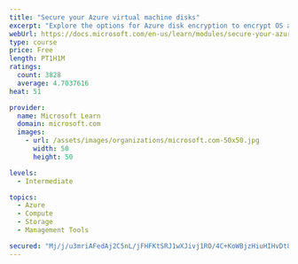 ```yaml
---
title: "Secure your Azure virtual machine disks"
excerpt: "Explore the options for Azure disk encryption to encrypt OS and data disks on existing and new virtual machines."
webUrl: https://docs.microsoft.com/en-us/learn/modules/secure-your-azure-virtual-machine-disks/
type: course
price: Free
length: PT1H1M
ratings:
  count: 3828
  average: 4.7037616
heat: 51

provider:
  name: Microsoft Learn
  domain: microsoft.com
  images:
    - url: /assets/images/organizations/microsoft.com-50x50.jpg
      width: 50
      height: 50

levels:
  - Intermediate

topics:
  - Azure
  - Compute
  - Storage
  - Management Tools

secured: "Mj/j/u3mriAFedAj2C5nL/jFHFKtSRJ1wXJivj1RO/4C+KoWBjzHiuHIHvDt8xQXK6V6qeX96W8nMAlmbeZqAX5SBJ3CYHvT4HgW5f2oMzODS3hbGkgjI3DxHGAEdbUUlpijjwjuCRnSLXMauUIwabGeigqVDB2Xafi2+ODvF6rHxkP8pWYLdjPYtcxfh3lHFv+yS8NDOTx3A9FalpUu972usnb7bQUwkJrzsQPA8uwm3zN+A6+3xLf6rKJ4Mya9LTCz2Fd6bV2kruXHOpW6u2emQIt6O7XvobpYNyAbW7eetDdkpKAof9hTzE56vPAjtuvdXOywKxMsZSzugHCeK8gfXWf+SnepSD3QodkIuND7OCbjPUAY6dtd1OpoY+V0gS93SPtzVbNt/dg0lHnmz8LM6GevAPYVlwHGIw7XQoE=;ujzt1HCwDqVGFIbPJb3oLA=="
---
```



